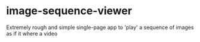# image-sequence-viewer
Extremely rough and simple single-page app to 'play' a sequence of images as if it where a video
